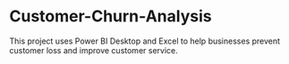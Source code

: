 # Customer-Churn-Analysis
This project uses Power BI Desktop and Excel to help businesses prevent customer loss and improve customer service.
